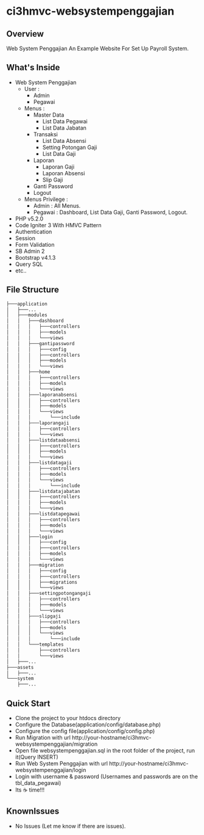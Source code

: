 # ci3hmvc-websystempenggajian

## Overview

Web System Penggajian An Example Website For Set Up Payroll System.

## What's Inside

- Web System Penggajian
  - User :
    - Admin
    - Pegawai
  - Menus :
    - Master Data
      - List Data Pegawai
      - List Data Jabatan
    - Transaksi
      - List Data Absensi
      - Setting Potongan Gaji
      - List Data Gaji
    - Laporan
      - Laporan Gaji
      - Laporan Absensi
      - Slip Gaji
    - Ganti Password
    - Logout
  - Menus Privilege :
    - Admin : All Menus.
    - Pegawai : Dashboard, List Data Gaji, Ganti Password, Logout.
- PHP v5.2.0
- Code Igniter 3 With HMVC Pattern
- Authentication
- Session
- Form Validation
- SB Admin 2
- Bootstrap v4.1.3
- Query SQL
- etc..

## File Structure
```bash
├───application
│   ├───...
│   ├───modules                                      
│   │   ├───dashboard                                 
│   │   │   ├───controllers
│   │   │   ├───models
│   │   │   └───views
│   │   ├───gantipassword
│   │   │   ├───config
│   │   │   ├───controllers
│   │   │   ├───models
│   │   │   └───views
│   │   ├───home
│   │   │   ├───controllers
│   │   │   ├───models
│   │   │   └───views
│   │   ├───laporanabsensi
│   │   │   ├───controllers
│   │   │   ├───models
│   │   │   └───views
│   │   │       └───include
│   │   ├───laporangaji
│   │   │   ├───controllers
│   │   │   └───views
│   │   ├───listdataabsensi
│   │   │   ├───controllers
│   │   │   ├───models
│   │   │   └───views
│   │   ├───listdatagaji
│   │   │   ├───controllers
│   │   │   ├───models
│   │   │   └───views
│   │   │       └───include
│   │   ├───listdatajabatan
│   │   │   ├───controllers
│   │   │   ├───models
│   │   │   └───views
│   │   ├───listdatapegawai
│   │   │   ├───controllers
│   │   │   ├───models
│   │   │   └───views
│   │   ├───login
│   │   │   ├───config
│   │   │   ├───controllers
│   │   │   ├───models
│   │   │   └───views
│   │   ├───migration
│   │   │   ├───config
│   │   │   ├───controllers
│   │   │   ├───migrations
│   │   │   └───views
│   │   ├───settingpotongangaji
│   │   │   ├───controllers
│   │   │   ├───models
│   │   │   └───views
│   │   ├───slipgaji
│   │   │   ├───controllers
│   │   │   ├───models
│   │   │   └───views
│   │   │       └───include
│   │   └───templates
│   │       ├───controllers
│   │       └───views
│   ├───...
├───assets
│   ├───...
└───system
    ├───...
```


## Quick Start

- Clone the project to your htdocs directory
- Configure the Database(application/config/database.php)
- Configure the config file(application/config/config.php)
- Run Migration with url http://your-hostname/ci3hmvc-websystempenggajian/migration
- Open file websystempenggajian.sql in the root folder of the project, run it(Query INSERT)
- Run Web System Penggajian with url http://your-hostname/ci3hmvc-websystempenggajian/login
- Login with username & password (Usernames and passwords are on the tbl_data_pegawai)
- Its :coffee: time!!! 

## KnownIssues

- No Issues (Let me know if there are issues).
